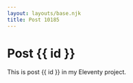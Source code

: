 ```yaml
---
layout: layouts/base.njk
title: Post 10185
---
```


# Post {{ id }}

This is post {{ id }} in my Eleventy project.
